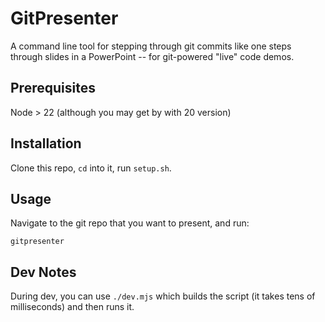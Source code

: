 # GitPresenter

A command line tool for stepping through git commits like one steps through slides in a PowerPoint -- for git-powered "live" code demos.

## Prerequisites

Node > 22 (although you may get by with 20 version)

## Installation

Clone this repo, `cd` into it, run `setup.sh`.

## Usage

Navigate to the git repo that you want to present, and run:

    gitpresenter

## Dev Notes

During dev, you can use `./dev.mjs` which builds the script (it takes tens of
milliseconds) and then runs it.
